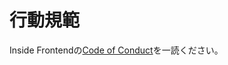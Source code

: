 # 行動規範

Inside Frontendの[Code of Conduct](https://github.com/insidefrontend/issue-1/blob/master/backyard/CODE_OF_CONDUCT.md)を一読ください。
